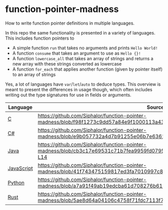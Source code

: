 # function-pointer-madness
How to write function pointer definitions in multiple languages.

In this repo the same functionality is presented in a variety of languages.
This includes function pointers to

- A simple function `run` that takes no arguments and prints `Hello World!`
- A function `consume` that takes an argument to use as `Hello {}!`
- A function `lowercase_all` that takes an array of strings and returns a new array with these strings converted as lowercase
- A function `for_each` that applies another function (given by pointer itself) to an array of strings

Yes, a lot of languages have `var`/`let`/`auto` to deduce types.
This overview is meant to present the differences in usage though, which often includes writing out the type signatures for use in fields or arguments.

| Language                                                                | Source example                                                                                                                                |
| ----------------------------------------------------------------------- | --------------------------------------------------------------------------------------------------------------------------------------------- |
| [C](https://uncyclopedia.com/wiki/C)                                    | https://github.com/Siphalor/function-pointer-madness/blob/f98f1273c9dd57a84e9f1000113a43a28108bac3/src/main.c#L12-L15                         |
| [C#](https://uncyclopedia.com/wiki/C_Sharp)                             | https://github.com/Siphalor/function-pointer-madness/blob/e9b057732a4d7b91255e06b7e6361404cdc266ed/src/csharp/Program.cs#L1-L9                |
| [Java](https://uncyclopedia.com/wiki/Java)                              | https://github.com/Siphalor/function-pointer-madness/blob/cb3c17e69531c71b7fea9959fd079565e8729317/src/java/src/main/java/de/Main.java#L9-L14 |
| [JavaScript](https://uncyclopedia.com/wiki/JavaScript)                  | https://github.com/Siphalor/function-pointer-madness/blob/41f743475159817ed3fa7010997c84d9a72038e4/src/main.js#L4-L6                          |
| [Python](https://en.uncyclopedia.co/wiki/Python_(programming_language)) | https://github.com/Siphalor/function-pointer-madness/blob/a7a91f49ab19edcba61d708276b619b122092320/src/main.py#L4-L7                          |
| [Rust](https://uncyclopedia.com/wiki/Rust_(programming_language))       | https://github.com/Siphalor/function-pointer-madness/blob/5ae8d64a04106c4758f71fdc7113f7861917ab0d/src/rust/src/main.rs#L2-L10                |